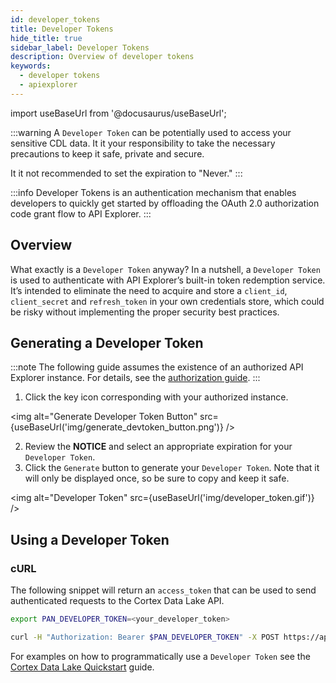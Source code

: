 ```yaml
---
id: developer_tokens
title: Developer Tokens
hide_title: true
sidebar_label: Developer Tokens
description: Overview of developer tokens
keywords:
  - developer tokens
  - apiexplorer
---
```


import useBaseUrl from '@docusaurus/useBaseUrl';

:::warning
A `Developer Token` can be potentially used to access your sensitive CDL data. It it your responsibility to take the necessary precautions to keep it safe, private and secure.

It it not recommended to set the expiration to "Never."
:::

:::info
Developer Tokens is an authentication mechanism that enables developers to quickly get started by offloading the OAuth 2.0 authorization code grant flow to API Explorer.
:::

## Overview

What exactly is a `Developer Token` anyway? In a nutshell, a `Developer Token` is used to authenticate with API Explorer’s built-in token redemption service. It’s intended to eliminate the need to acquire and store a `client_id`, `client_secret` and `refresh_token` in your own credentials store, which could be risky without implementing the proper security best practices.

## Generating a Developer Token

:::note
The following guide assumes the existence of an authorized API Explorer instance. For details, see the [authorization guide](apiexplorer_authorization.md).
:::

1. Click the key icon corresponding with your authorized instance.

<img alt="Generate Developer Token Button" src={useBaseUrl('img/generate_devtoken_button.png')} />

2. Review the **NOTICE** and select an appropriate expiration for your `Developer Token`.
3. Click the `Generate` button to generate your `Developer Token`. Note that it will only be displayed once, so be sure to copy and keep it safe.

<img alt="Developer Token" src={useBaseUrl('img/developer_token.gif')} />

## Using a Developer Token

### cURL

The following snippet will return an `access_token` that can be used to send authenticated requests to the Cortex Data Lake API.

```bash
export PAN_DEVELOPER_TOKEN=<your_developer_token>

curl -H "Authorization: Bearer $PAN_DEVELOPER_TOKEN" -X POST https://app.apiexplorer.rocks/request_token
```

For examples on how to programmatically use a `Developer Token` see the [Cortex Data Lake Quickstart](/docs/develop/quickstart) guide.
